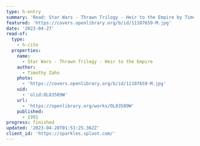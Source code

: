 ```yaml
---
type: h-entry
summary: 'Read: Star Wars - Thrawn Trilogy - Heir to the Empire by Timothy Zahn'
featured: 'https://covers.openlibrary.org/b/id/11107659-M.jpg'
date: '2023-04-27'
read-of:
  type:
    - h-cite
  properties:
    name:
      - Star Wars - Thrawn Trilogy - Heir to the Empire
    author:
      - Timothy Zahn
    photo:
      - 'https://covers.openlibrary.org/b/id/11107659-M.jpg'
    uid:
      - 'olid:OL83589W'
    url:
      - 'https://openlibrary.org/works/OL83589W'
    published:
      - 1991
progress: finished
updated: '2023-04-28T01:51:25.362Z'
client_id: 'https://sparkles.sploot.com/'
---
```


